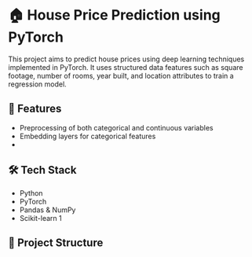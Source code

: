 # 🏠 House Price Prediction using PyTorch

This project aims to predict house prices using deep learning techniques implemented in PyTorch. It uses structured data features such as square footage, number of rooms, year built, and location attributes to train a regression model.

## 🚀 Features

- Preprocessing of both categorical and continuous variables
- Embedding layers for categorical features
-

## 🛠️ Tech Stack

- Python
- PyTorch
- Pandas & NumPy
- Scikit-learn 1


## 📁 Project Structure

